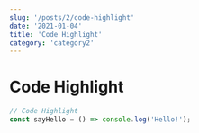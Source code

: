 ```yaml
---
slug: '/posts/2/code-highlight'
date: '2021-01-04'
title: 'Code Highlight'
category: 'category2'
---
```


# Code Highlight

```js
// Code Highlight
const sayHello = () => console.log('Hello!');
```
